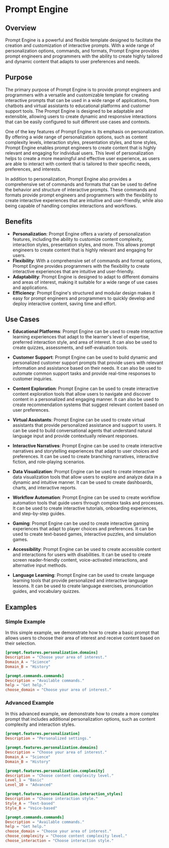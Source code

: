 # Prompt Engine

## Overview
Prompt Engine is a powerful and flexible template designed to facilitate the creation and customization of interactive prompts. With a wide range of personalization options, commands, and formats, Prompt Engine provides prompt engineers and programmers with the ability to create highly tailored and dynamic content that adapts to user preferences and needs.

## Purpose
The primary purpose of Prompt Engine is to provide prompt engineers and programmers with a versatile and customizable template for creating interactive prompts that can be used in a wide range of applications, from chatbots and virtual assistants to educational platforms and customer support tools. The Prompt Engine is designed to be adaptable and extensible, allowing users to create dynamic and responsive interactions that can be easily configured to suit different use cases and contexts.

One of the key features of Prompt Engine is its emphasis on personalization. By offering a wide range of personalization options, such as content complexity levels, interaction styles, presentation styles, and tone styles, Prompt Engine enables prompt engineers to create content that is highly relevant and engaging for individual users. This level of personalization helps to create a more meaningful and effective user experience, as users are able to interact with content that is tailored to their specific needs, preferences, and interests.

In addition to personalization, Prompt Engine also provides a comprehensive set of commands and formats that can be used to define the behavior and structure of interactive prompts. These commands and formats provide prompt engineers and programmers with the flexibility to create interactive experiences that are intuitive and user-friendly, while also being capable of handling complex interactions and workflows.

## Benefits
- **Personalization**: Prompt Engine offers a variety of personalization features, including the ability to customize content complexity, interaction styles, presentation styles, and more. This allows prompt engineers to create content that is highly relevant and engaging for users.
- **Flexibility**: With a comprehensive set of commands and format options, Prompt Engine provides programmers with the flexibility to create interactive experiences that are intuitive and user-friendly.
- **Adaptability**: Prompt Engine is designed to adapt to different domains and areas of interest, making it suitable for a wide range of use cases and applications.
- **Efficiency**: Prompt Engine's structured and modular design makes it easy for prompt engineers and programmers to quickly develop and deploy interactive content, saving time and effort.

## Use Cases
- **Educational Platforms**: Prompt Engine can be used to create interactive learning experiences that adapt to the learner's level of expertise, preferred interaction style, and area of interest. It can also be used to create quizzes, assessments, and self-evaluation tools.

- **Customer Support**: Prompt Engine can be used to build dynamic and personalized customer support prompts that provide users with relevant information and assistance based on their needs. It can also be used to automate common support tasks and provide real-time responses to customer inquiries.

- **Content Exploration**: Prompt Engine can be used to create interactive content exploration tools that allow users to navigate and discover content in a personalized and engaging manner. It can also be used to create recommendation systems that suggest relevant content based on user preferences.

- **Virtual Assistants**: Prompt Engine can be used to create virtual assistants that provide personalized assistance and support to users. It can be used to build conversational agents that understand natural language input and provide contextually relevant responses.

- **Interactive Narratives**: Prompt Engine can be used to create interactive narratives and storytelling experiences that adapt to user choices and preferences. It can be used to create branching narratives, interactive fiction, and role-playing scenarios.

- **Data Visualization**: Prompt Engine can be used to create interactive data visualization tools that allow users to explore and analyze data in a dynamic and intuitive manner. It can be used to create dashboards, charts, and interactive reports.

- **Workflow Automation**: Prompt Engine can be used to create workflow automation tools that guide users through complex tasks and processes. It can be used to create interactive tutorials, onboarding experiences, and step-by-step guides.

- **Gaming**: Prompt Engine can be used to create interactive gaming experiences that adapt to player choices and preferences. It can be used to create text-based games, interactive puzzles, and simulation games.

- **Accessibility**: Prompt Engine can be used to create accessible content and interactions for users with disabilities. It can be used to create screen reader-friendly content, voice-activated interactions, and alternative input methods.

- **Language Learning**: Prompt Engine can be used to create language learning tools that provide personalized and interactive language lessons. It can be used to create language exercises, pronunciation guides, and vocabulary quizzes.

## Examples

### Simple Example
In this simple example, we demonstrate how to create a basic prompt that allows users to choose their area of interest and receive content based on their selection.

```toml
[prompt.features.personalization.domains]
Description = "Choose your area of interest."
Domain_A = "Science"
Domain_B = "History"

[prompt.commands.commands]
Description = "Available commands."
help = "Get help."
choose_domain = "Choose your area of interest."
```

### Advanced Example
In this advanced example, we demonstrate how to create a more complex prompt that includes additional personalization options, such as content complexity and interaction styles.

```toml
[prompt.features.personalization]
Description = "Personalized settings."

[prompt.features.personalization.domains]
Description = "Choose your area of interest."
Domain_A = "Science"
Domain_B = "History"

[prompt.features.personalization.complexity]
description = "Choose content complexity level."
Level_1 = "Basic"
Level_10 = "Advanced"

[prompt.features.personalization.interaction_styles]
Description = "Choose interaction style."
Style_A = "Text-based"
Style_B = "Voice-based"

[prompt.commands.commands]
Description = "Available commands."
help = "Get help."
choose_domain = "Choose your area of interest."
choose_complexity = "Choose content complexity level."
choose_interaction = "Choose interaction style."
```
